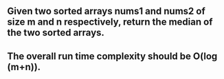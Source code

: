 ## Given two sorted arrays nums1 and nums2 of size m and n respectively, return the median of the two sorted arrays.

 ## The overall run time complexity should be O(log (m+n)).